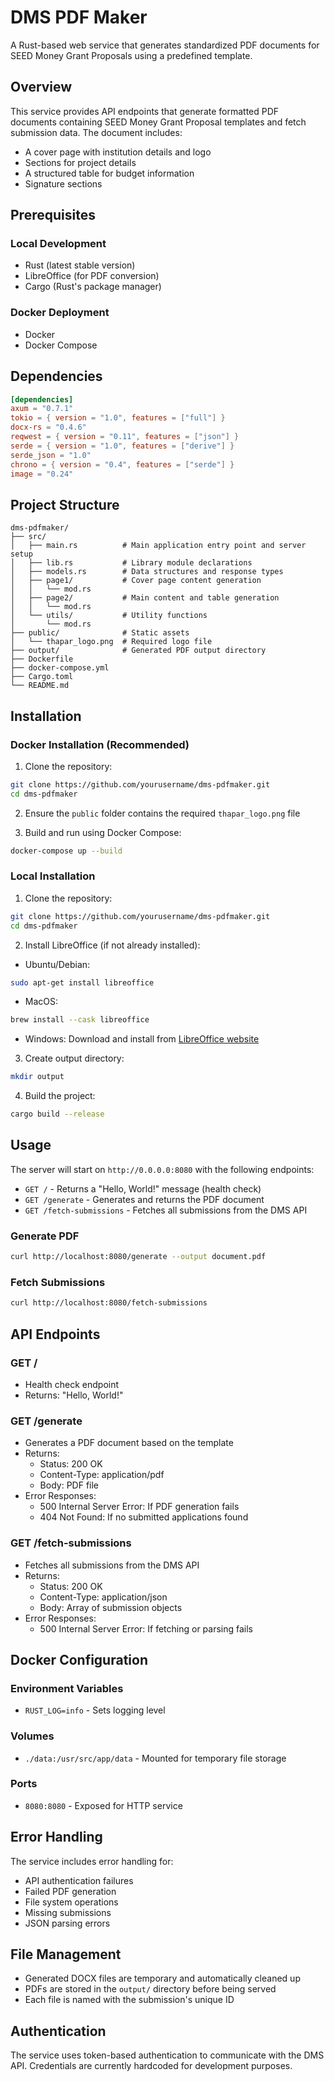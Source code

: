 # DMS PDF Maker

A Rust-based web service that generates standardized PDF documents for SEED Money Grant Proposals using a predefined template.

## Overview

This service provides API endpoints that generate formatted PDF documents containing SEED Money Grant Proposal templates and fetch submission data. The document includes:
- A cover page with institution details and logo
- Sections for project details
- A structured table for budget information
- Signature sections

## Prerequisites

### Local Development
- Rust (latest stable version)
- LibreOffice (for PDF conversion)
- Cargo (Rust's package manager)

### Docker Deployment
- Docker
- Docker Compose

## Dependencies

```toml
[dependencies]
axum = "0.7.1"
tokio = { version = "1.0", features = ["full"] }
docx-rs = "0.4.6"
reqwest = { version = "0.11", features = ["json"] }
serde = { version = "1.0", features = ["derive"] }
serde_json = "1.0"
chrono = { version = "0.4", features = ["serde"] }
image = "0.24"
```

## Project Structure

```
dms-pdfmaker/
├── src/
│   ├── main.rs          # Main application entry point and server setup
│   ├── lib.rs           # Library module declarations
│   ├── models.rs        # Data structures and response types
│   ├── page1/           # Cover page content generation
│   │   └── mod.rs
│   ├── page2/           # Main content and table generation
│   │   └── mod.rs
│   └── utils/           # Utility functions
│       └── mod.rs
├── public/              # Static assets
│   └── thapar_logo.png  # Required logo file
├── output/              # Generated PDF output directory
├── Dockerfile
├── docker-compose.yml
├── Cargo.toml
└── README.md
```

## Installation

### Docker Installation (Recommended)

1. Clone the repository:
```bash
git clone https://github.com/yourusername/dms-pdfmaker.git
cd dms-pdfmaker
```

2. Ensure the `public` folder contains the required `thapar_logo.png` file

3. Build and run using Docker Compose:
```bash
docker-compose up --build
```

### Local Installation

1. Clone the repository:
```bash
git clone https://github.com/yourusername/dms-pdfmaker.git
cd dms-pdfmaker
```

2. Install LibreOffice (if not already installed):
- Ubuntu/Debian:
```bash
sudo apt-get install libreoffice
```
- MacOS:
```bash
brew install --cask libreoffice
```
- Windows:
Download and install from [LibreOffice website](https://www.libreoffice.org/download/download/)

3. Create output directory:
```bash
mkdir output
```

4. Build the project:
```bash
cargo build --release
```

## Usage

The server will start on `http://0.0.0.0:8080` with the following endpoints:
- `GET /` - Returns a "Hello, World!" message (health check)
- `GET /generate` - Generates and returns the PDF document
- `GET /fetch-submissions` - Fetches all submissions from the DMS API

### Generate PDF
```bash
curl http://localhost:8080/generate --output document.pdf
```

### Fetch Submissions
```bash
curl http://localhost:8080/fetch-submissions
```

## API Endpoints

### GET /
- Health check endpoint
- Returns: "Hello, World!"

### GET /generate
- Generates a PDF document based on the template
- Returns:
  - Status: 200 OK
  - Content-Type: application/pdf
  - Body: PDF file
- Error Responses:
  - 500 Internal Server Error: If PDF generation fails
  - 404 Not Found: If no submitted applications found

### GET /fetch-submissions
- Fetches all submissions from the DMS API
- Returns:
  - Status: 200 OK
  - Content-Type: application/json
  - Body: Array of submission objects
- Error Responses:
  - 500 Internal Server Error: If fetching or parsing fails

## Docker Configuration

### Environment Variables
- `RUST_LOG=info` - Sets logging level

### Volumes
- `./data:/usr/src/app/data` - Mounted for temporary file storage

### Ports
- `8080:8080` - Exposed for HTTP service

## Error Handling

The service includes error handling for:
- API authentication failures
- Failed PDF generation
- File system operations
- Missing submissions
- JSON parsing errors

## File Management

- Generated DOCX files are temporary and automatically cleaned up
- PDFs are stored in the `output/` directory before being served
- Each file is named with the submission's unique ID

## Authentication

The service uses token-based authentication to communicate with the DMS API. Credentials are currently hardcoded for development purposes.

